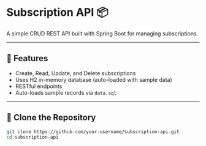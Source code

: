 # Subscription API 📦

A simple CRUD REST API built with Spring Boot for managing subscriptions.

---

## 🚀 Features

- Create, Read, Update, and Delete subscriptions
- Uses H2 in-memory database (auto-loaded with sample data)
- RESTful endpoints
- Auto-loads sample records via `data.sql`

---

## 📁 Clone the Repository

```bash
git clone https://github.com/your-username/subscription-api.git
cd subscription-api
